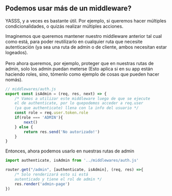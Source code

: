 ## Podemos usar más de un middleware?
<p>YASSS, y a veces es bastante útil. Por ejemplo, si queremos hacer múltiples condicionalidades, o quizás realizar múltiples acciones.</p>
<div class='grid grid-cols-2 gap-10'>
<p>
Imaginemos que queremos mantener nuestro middleware anterior tal cual como está, para poder reutilizarlo en cualquier ruta que necesite autenticación (ya sea una ruta de admin o de cliente, ambos necesitan estar logeados).
<br/><br/>
Pero ahora queremos, por ejemplo, proteger que en nuestras rutas de admin, solo los admin puedan meterse (Esto aplica si en su app están haciendo roles, sino, tómenlo como ejemplo de cosas que pueden hacer nomás).
</p>

<div>

```javascript {all}{maxHeight:'150px'}
// middlewares/auth.js
export const isAdmin = (req, res, next) => {
    /* Vamos a utilizar este middleware luego de que se ejecute 
    el de authenticate, por lo quepodemos acceder a req.user
    (ya que authenticate) llena con la info del usuario */
    const role = req.user.token.role
    if(role === 'ADMIN'){
        next()
    } else {
        return res.send('No autorizado!')
    }
}
```
<p>
Entonces, ahora podemos usarlo en nuestras rutas de admin</p>

```javascript {all}{maxHeight:'130px'}
import authenticate, isAdmin from '../middlewares/auth.js'

router.get("/admin", [authenticate, isAdmin], (req, res) =>{
    /* Solo renderizará esto si está 
    autenticado y tiene el rol de admin */
    res.render('admin-page')
})
```
</div>
</div>